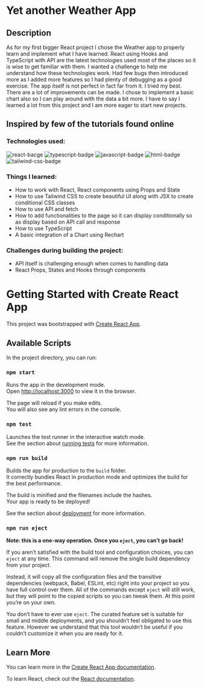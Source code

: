 
# Yet another Weather App

## Description

As for my first bigger React project I chose the Weather app to properly learn and implement what I have learned. React using Hooks and TypeScript with API are the latest technologies used most of the places so it is wise to get familiar with them. I wanted a challenge to help me understand how these technologies work. Had few bugs then introduced more as I added more features so I had plenty of debugging as a good exercise. The app itself is not perfect in fact far from it. I tried my best. There are a lot of improvements can be made. I chose to implement a basic chart also so I can play around with the data a bit more. I have to say I learned a lot from this project and I am more eager to start new projects.

## Inspired by few of the tutorials found online

### Technologies used:

<img src='https://img.shields.io/badge/-React-9cf' alt='react-bacge'/>  <img src='https://img.shields.io/badge/-TypeScript-blue' alt='typescript-badge'/> <img src='https://badges.aleen42.com/src/javascript.svg' alt='javascript-badge'/> <img src='https://img.shields.io/badge/-HTML-orange' alt='html-badge'/> <img src='https://img.shields.io/badge/-Tailwind%20CSS-blue' alt='tailwind-css-badge'/>

### Things I learned:
- How to work with React, React components using Props and State
- How to use Tailwind CSS to create beautiful UI along with JSX to create conditional CSS classes
- How to use API and fetch
- How to add functionalities to the page so it can display conditionally so as display based on API call and response
- How to use TypeScript
- A basic integration of a Chart using Rechart

### Challenges during building the project:
- API itself is challenging enough when comes to handling data
- React Props, States and Hooks through components




# Getting Started with Create React App

This project was bootstrapped with [Create React App](https://github.com/facebook/create-react-app).

## Available Scripts

In the project directory, you can run:

### `npm start`

Runs the app in the development mode.\
Open [http://localhost:3000](http://localhost:3000) to view it in the browser.

The page will reload if you make edits.\
You will also see any lint errors in the console.

### `npm test`

Launches the test runner in the interactive watch mode.\
See the section about [running tests](https://facebook.github.io/create-react-app/docs/running-tests) for more information.

### `npm run build`

Builds the app for production to the `build` folder.\
It correctly bundles React in production mode and optimizes the build for the best performance.

The build is minified and the filenames include the hashes.\
Your app is ready to be deployed!

See the section about [deployment](https://facebook.github.io/create-react-app/docs/deployment) for more information.

### `npm run eject`

**Note: this is a one-way operation. Once you `eject`, you can’t go back!**

If you aren’t satisfied with the build tool and configuration choices, you can `eject` at any time. This command will remove the single build dependency from your project.

Instead, it will copy all the configuration files and the transitive dependencies (webpack, Babel, ESLint, etc) right into your project so you have full control over them. All of the commands except `eject` will still work, but they will point to the copied scripts so you can tweak them. At this point you’re on your own.

You don’t have to ever use `eject`. The curated feature set is suitable for small and middle deployments, and you shouldn’t feel obligated to use this feature. However we understand that this tool wouldn’t be useful if you couldn’t customize it when you are ready for it.

## Learn More

You can learn more in the [Create React App documentation](https://facebook.github.io/create-react-app/docs/getting-started).

To learn React, check out the [React documentation](https://reactjs.org/).
